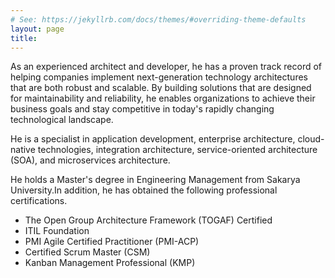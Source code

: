```yaml
---
# See: https://jekyllrb.com/docs/themes/#overriding-theme-defaults
layout: page
title: 
---
```

As an experienced architect and developer, he has a proven track record of helping companies implement next-generation technology architectures that are both robust and scalable. By building solutions that are designed for maintainability and reliability, he enables organizations to achieve their business goals and stay competitive in today's rapidly changing technological landscape.

He is a specialist in application development, enterprise architecture, cloud-native technologies, integration architecture, service-oriented architecture (SOA), and microservices architecture.

He holds a Master's degree in Engineering Management from Sakarya University.In addition, he has obtained the following professional certifications. 

- The Open Group Architecture Framework (TOGAF) Certified
- ITIL Foundation
- PMI Agile Certified Practitioner (PMI-ACP)
- Certified Scrum Master (CSM)
- Kanban Management Professional (KMP)
